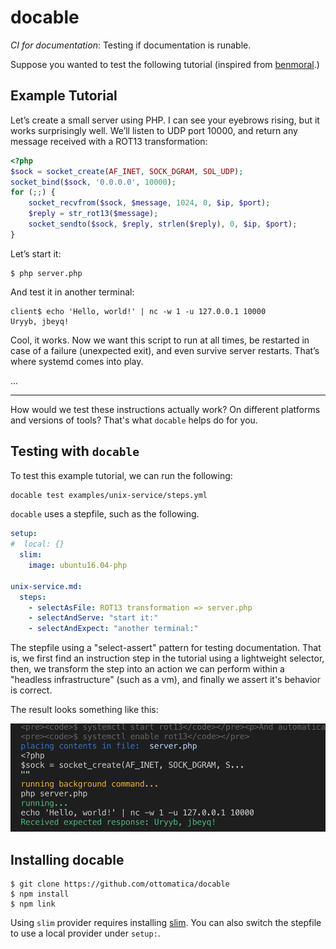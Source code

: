 # docable

_CI for documentation_: Testing if documentation is runable.

Suppose you wanted to test the following tutorial (inspired from [benmoral](https://medium.com/@benmorel/creating-a-linux-service-with-systemd-611b5c8b91d6).)

## Example Tutorial

Let’s create a small server using PHP. I can see your eyebrows rising, but it works surprisingly well. We’ll listen to UDP port 10000, and return any message received with a ROT13 transformation:

```php
<?php
$sock = socket_create(AF_INET, SOCK_DGRAM, SOL_UDP);
socket_bind($sock, '0.0.0.0', 10000);
for (;;) {
    socket_recvfrom($sock, $message, 1024, 0, $ip, $port);
    $reply = str_rot13($message);
    socket_sendto($sock, $reply, strlen($reply), 0, $ip, $port);
}
```

Let’s start it:

```
$ php server.php
```

And test it in another terminal:

```
client$ echo 'Hello, world!' | nc -w 1 -u 127.0.0.1 10000
Uryyb, jbeyq!
```

Cool, it works. Now we want this script to run at all times, be restarted in case of a failure (unexpected exit), and even survive server restarts. That’s where systemd comes into play.

...

----

How would we test these instructions actually work? On different platforms and versions of tools? That's what `docable` helps do for you.

## Testing with `docable`

To test this example tutorial, we can run the following:

```bash
docable test examples/unix-service/steps.yml
```

`docable` uses a stepfile, such as the following.

```yml
setup:
#  local: {}  
  slim:
    image: ubuntu16.04-php

unix-service.md: 
  steps:
    - selectAsFile: ROT13 transformation => server.php
    - selectAndServe: "start it:"
    - selectAndExpect: "another terminal:"
```

The stepfile using a "select-assert" pattern for testing documentation. That is, we first find an instruction step in the tutorial using a lightweight selector, then, we transform the step into an action we can perform within a "headless infrastructure" (such as a vm), and finally we assert it's behavior is correct.

The result looks something like this:

![example execution](img/example-run.png)


## Installing docable

```
$ git clone https://github.com/ottomatica/docable
$ npm install
$ npm link
```

Using `slim` provider requires installing [slim](https://github.com/ottomatica/slim). You can also switch the stepfile to use a local provider under `setup:`.